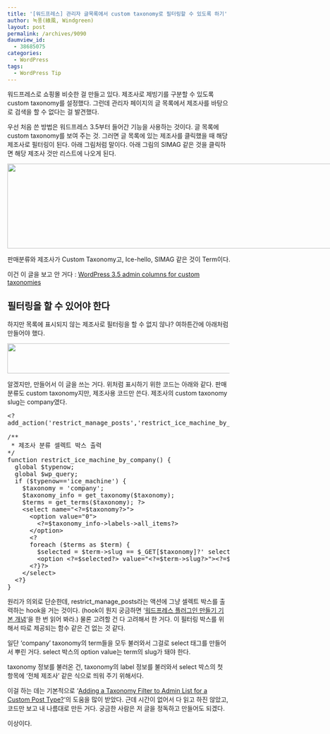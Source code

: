 ```yaml
---
title: '[워드프레스] 관리자 글목록에서 custom taxonomy로 필터링할 수 있도록 하기'
author: 녹풍(綠風, Windgreen)
layout: post
permalink: /archives/9090
daumview_id:
  - 38685075
categories:
  - WordPress
tags:
  - WordPress Tip
---
```

워드프레스로 쇼핑몰 비슷한 걸 만들고 있다. 제조사로 제빙기를 구분할 수 있도록 custom taxonomy를 설정했다. 그런데 관리자 페이지의 글 목록에서 제조사를 바탕으로 검색을 할 수 없다는 걸 발견했다.

우선 처음 쓴 방법은 워드프레스 3.5부터 들어간 기능을 사용하는 것이다. 글 목록에 custom taxonomy를 보여 주는 것. 그러면 글 목록에 있는 제조사를 클릭했을 때 해당 제조사로 필터링이 된다. 아래 그림처럼 말이다. 아래 그림의 SIMAG 같은 것을 클릭하면 해당 제조사 것만 리스트에 나오게 된다.

<div style="width: 756px" class="wp-caption aligncenter">
  <img alt="" src="http://dl.dropbox.com/u/15546257/blog/mytory/wp-custom-taxonomy-in-admin-list.png" width="746" height="192" /><p class="wp-caption-text">
    판매분류와 제조사가 Custom Taxonomy고, Ice-hello, SIMAG 같은 것이 Term이다.
  </p>
</div>

이건 이 글을 보고 안 거다 : [WordPress 3.5 admin columns for custom taxonomies][1]

## 필터링을 할 수 있어야 한다

하지만 목록에 표시되지 않는 제조사로 필터링을 할 수 없지 않나? 여하튼간에 아래처럼 만들어야 했다.

<img class="alignnone" alt="" src="http://dl.dropbox.com/u/15546257/blog/mytory/wp-custom-taxonomy-in-admin-list-2.png" width="665" height="68" />

알겠지만, 만들어서 이 글을 쓰는 거다. 위처럼 표시하기 위한 코드는 아래와 같다. 판매분류도 custom taxonomy지만, 제조사용 코드만 쓴다. 제조사의 custom taxonomy slug는 company였다.

<pre>&lt;?
add_action('restrict_manage_posts','restrict_ice_machine_by_company');

/**
 * 제조사 분류 셀렉트 박스 출력
*/
function restrict_ice_machine_by_company() {
  global $typenow;
  global $wp_query;
  if ($typenow=='ice_machine') {
    $taxonomy = 'company';
    $taxonomy_info = get_taxonomy($taxonomy);
    $terms = get_terms($taxonomy); ?&gt;
    &lt;select name="&lt;?=$taxonomy?&gt;"&gt;
      &lt;option value="0"&gt;
        &lt;?=$taxonomy_info-&gt;labels-&gt;all_items?&gt;
      &lt;/option&gt;
      &lt;?
      foreach ($terms as $term) {
        $selected = $term-&gt;slug == $_GET[$taxonomy]?' selected ':''; ?&gt;
        &lt;option &lt;?=$selected?&gt; value="&lt;?=$term-&gt;slug?&gt;"&gt;&lt;?=$term-&gt;name?&gt;(&lt;?=$term-&gt;count?&gt;)&lt;/option&gt;
      &lt;?}?&gt;
    &lt;/select&gt;
  &lt;?}
}</pre>

원리가 의외로 단순한데, restrict\_manage\_posts라는 액션에 그냥 셀렉트 박스를 출력하는 hook을 거는 것이다. (hook이 뭔지 궁금하면 &#8216;[워드프레스 플러그인 만들기 기본 개념][2]&#8216;을 한 번 읽어 봐라.) 물론 고려할 건 다 고려해서 한 거다. 이 필터링 박스를 위해서 따로 제공되는 함수 같은 건 없는 것 같다.

일단 &#8216;company&#8217; taxonomy의 term들을 모두 불러와서 그걸로 select 태그를 만들어서 뿌린 거다. select 박스의 option value는 term의 slug가 돼야 한다.

taxonomy 정보를 불러온 건, taxonomy의 label 정보를 불러와서 select 박스의 첫 항목에 &#8216;전체 제조사&#8217; 같은 식으로 띄워 주기 위해서다.

이걸 하는 데는 기본적으로 &#8216;[Adding a Taxonomy Filter to Admin List for a Custom Post Type?][3]&#8216;의 도움을 많이 받았다. 근데 시간이 없어서 다 읽고 하진 않았고, 코드만 보고 내 나름대로 만든 거다. 궁금한 사람은 저 글을 정독하고 만들어도 되겠다.

이상이다.

 [1]: http://make.wordpress.org/core/2012/12/11/wordpress-3-5-admin-columns-for-custom-taxonomies/
 [2]: http://mytory.local/archives/3225 "워드프레스 플러그인 만들기 기본 개념"
 [3]: http://wordpress.stackexchange.com/questions/578/adding-a-taxonomy-filter-to-admin-list-for-a-custom-post-type